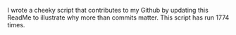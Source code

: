 I wrote a cheeky script that contributes to my Github by updating this ReadMe to illustrate why more than commits matter. This script has run 1774 times.